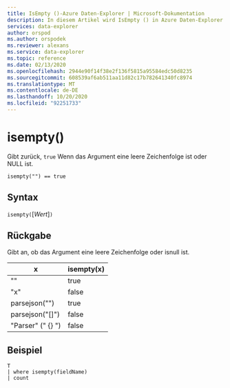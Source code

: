 ```yaml
---
title: IsEmpty ()-Azure Daten-Explorer | Microsoft-Dokumentation
description: In diesem Artikel wird IsEmpty () in Azure Daten-Explorer beschrieben.
services: data-explorer
author: orspod
ms.author: orspodek
ms.reviewer: alexans
ms.service: data-explorer
ms.topic: reference
ms.date: 02/13/2020
ms.openlocfilehash: 2944e90f14f38e2f136f5815a95584edc50d8235
ms.sourcegitcommit: 608539af6ab511aa11d82c17b782641340fc8974
ms.translationtype: MT
ms.contentlocale: de-DE
ms.lasthandoff: 10/20/2020
ms.locfileid: "92251733"
---
```

# <a name="isempty"></a>isempty()

Gibt zurück, `true` Wenn das Argument eine leere Zeichenfolge ist oder NULL ist.
    
```kusto
isempty("") == true
```

## <a name="syntax"></a>Syntax

`isempty(`[*Wert*]`)`

## <a name="returns"></a>Rückgabe

Gibt an, ob das Argument eine leere Zeichenfolge oder isnull ist.

|x|isempty(x)
|---|---
| "" | true
|"x" | false
|parsejson("")|true
|parsejson("[]")|false
|"Parser" (" {} ")|false

## <a name="example"></a>Beispiel

```kusto
T
| where isempty(fieldName)
| count
```